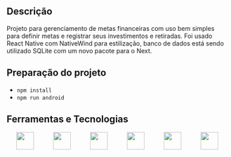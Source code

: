## Descrição

Projeto para gerenciamento de metas financeiras com uso bem simples para definir metas e registrar seus investimentos e retiradas.
Foi usado React Native com NativeWind para estilização, banco de dados está sendo utilizado SQLite com um novo pacote para o Next.

## Preparação do projeto

- ``npm install``
- ``npm run android``

## Ferramentas e Tecnologias
<div style="display: flex; justify-content: space-around;">
  <img loading="lazy" src="https://cdn.jsdelivr.net/gh/devicons/devicon@latest/icons/androidstudio/androidstudio-original.svg" width="40" height="40"/>
  <img loading="lazy" src="https://cdn.jsdelivr.net/gh/devicons/devicon@latest/icons/react/react-original-wordmark.svg" width="40" height="40" />
  <img loading="lazy" src="https://cdn.jsdelivr.net/gh/devicons/devicon@latest/icons/sqlite/sqlite-original-wordmark.svg"  width="40" height="40" />
  <img loading="lazy" src="https://icongr.am/devicon/typescript-original.svg?size=128&color=currentColor" width="40" height="40"/>
  <img loading="lazy" src="https://cdn.jsdelivr.net/gh/devicons/devicon@latest/icons/tailwindcss/tailwindcss-original.svg" width="40" height="40"/>
  <img loading="lazy" src="https://static-00.iconduck.com/assets.00/file-type-expo-icon-1807x2048-zlqoaiu7.png" width="40" height="40"/>
</div>
